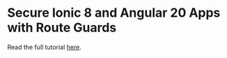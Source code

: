 # Secure Ionic 8 and Angular 20 Apps with Route Guards

Read the full tutorial [here](https://www.djamware.com/post/5d0b65b5ab3ebe1bf3934c96/secure-ionic-8-and-angular-20-apps-with-route-guards).
